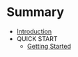 # Summary

* [Introduction](README.md)
* QUICK START
   * [Getting Started](docs/getting_started.md)

